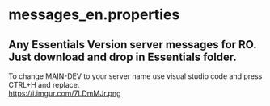 # messages_en.properties
Any Essentials Version server messages for RO.
Just download and drop in Essentials folder.
-------------------------------------------------
To change MAIN-DEV to your server name use visual studio code and press CTRL+H and replace.<br>
https://i.imgur.com/7LDmMJr.png
